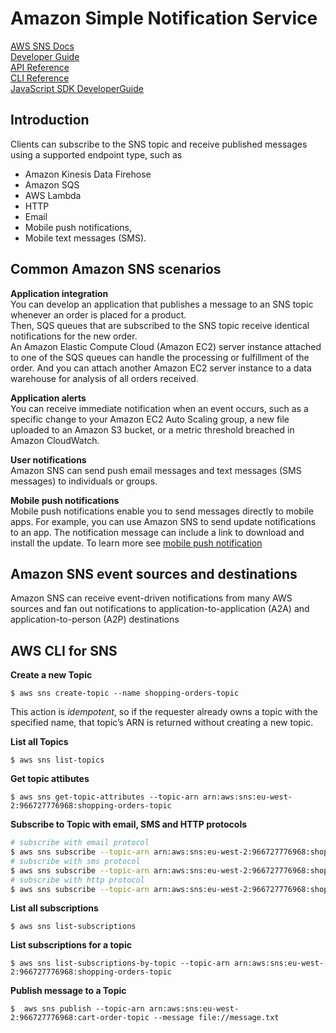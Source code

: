 # Amazon Simple Notification Service  
[AWS SNS Docs](https://docs.aws.amazon.com/sns/?icmpid=docs_homepage_serverless)  
[Developer Guide](https://docs.aws.amazon.com/sns/latest/dg/index.html)  
[API Reference](https://docs.aws.amazon.com/sns/latest/api/welcome.html)  
[CLI Reference](https://awscli.amazonaws.com/v2/documentation/api/latest/reference/sns/index.html)  
[JavaScript SDK DeveloperGuide](https://docs.aws.amazon.com/sdk-for-javascript/v3/developer-guide/welcome.html)  

## Introduction 
Clients can subscribe to the SNS topic and receive published messages using a supported endpoint type, such as 
* Amazon Kinesis Data Firehose
* Amazon SQS
* AWS Lambda 
* HTTP
* Email
* Mobile push notifications, 
* Mobile text messages (SMS).


## Common Amazon SNS scenarios
__Application integration__  
You can develop an application that publishes a message to an SNS topic whenever an order is placed for a product.  
Then, SQS queues that are subscribed to the SNS topic receive identical notifications for the new order.    
An Amazon Elastic Compute Cloud (Amazon EC2) server instance attached to one of the SQS queues can handle the processing or fulfillment of the order. And you can attach another Amazon EC2 server instance to a data warehouse for analysis of all orders received.   

__Application alerts__  
You can receive immediate notification when an event occurs, such as a specific change to your Amazon EC2 Auto Scaling group, a new file uploaded to an Amazon S3 bucket, or a metric threshold breached in Amazon CloudWatch. 

__User notifications__   
Amazon SNS can send push email messages and text messages (SMS messages) to individuals or groups.   

__Mobile push notifications__  
Mobile push notifications enable you to send messages directly to mobile apps. For example, you can use Amazon SNS to send update notifications to an app. The notification message can include a link to download and install the update. 
To learn more see [mobile push notification](https://docs.aws.amazon.com/sns/latest/dg/sns-mobile-application-as-subscriber.html)

## Amazon SNS event sources and destinations
Amazon SNS can receive event-driven notifications from many AWS sources and fan out notifications to application-to-application (A2A) and application-to-person (A2P) destinations  

## AWS CLI for SNS  

__Create a new Topic__  
```
$ aws sns create-topic --name shopping-orders-topic 
```
This action is _idempotent_, so if the requester already owns a topic with the specified name, that topic’s ARN is returned without creating a new topic.  

__List all Topics__  
```
$ aws sns list-topics
```  

__Get topic attibutes__  
```
$ aws sns get-topic-attributes --topic-arn arn:aws:sns:eu-west-2:966727776968:shopping-orders-topic
```  

__Subscribe to Topic with email, SMS and HTTP protocols__  
```bash
# subscribe with email protocol
$ aws sns subscribe --topic-arn arn:aws:sns:eu-west-2:966727776968:shopping-orders-topic --protocol email --notification-endpoint truetochukz@gmail.com 
# subscribe with sms protocol   
$ aws sns subscribe --topic-arn arn:aws:sns:eu-west-2:966727776968:shopping-orders-topic --protocol sms --notification-endpoint +27633111000  
# subscribe with http protocol 
$ aws sns subscribe --topic-arn arn:aws:sns:eu-west-2:966727776968:shopping-orders-topic --protocol https --notification-endpoint https://ojlinks.tochukwu.xyz/test-sns-subscription  
```

__List all subscriptions__  
```
$ aws sns list-subscriptions
```

__List subscriptions for a topic__  
```
$ aws sns list-subscriptions-by-topic --topic-arn arn:aws:sns:eu-west-2:966727776968:shopping-orders-topic
```  

__Publish message to a Topic__  
```
$  aws sns publish --topic-arn arn:aws:sns:eu-west-2:966727776968:cart-order-topic --message file://message.txt
```   

